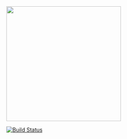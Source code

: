 <img src="https://github.com/fevangelista/wicked/raw/master/lib/logo.png" width="300">

[![Build Status](https://travis-ci.org/fevangelista/wicked.svg?branch=master)](https://travis-ci.org/fevangelista/wicked)
